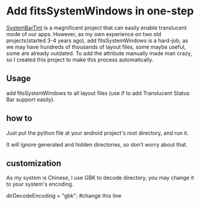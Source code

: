 Add fitsSystemWindows in one-step
=================================

[SystemBarTint](https://github.com/jgilfelt/SystemBarTint) is a magnificent project that can easily enable translucent mode of our apps. However, as my own experience on two old projects(started 3-4 years ago), add fitsSystemWindows is a hard-job, as we may have hundreds of thousands of layout files, some maybe useful, some are already outdated. To add the attribute manually made man crazy, so I created this project to make this process automatically.

Usage
-----

add fitsSystemWindows to all layout files (use if to add Translucent Status Bar support easily).

how to
-----

Just put the python file at your android project's root directory, and run it.

It will ignore generated and hidden directories, so don't worry about that.

customization
-----
As my system is Chinese, I use GBK to decode directory, you may change it to your system's encoding.

dirDecodeEncoding = "gbk";  #change this line